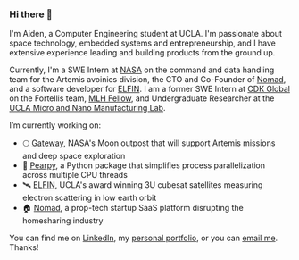 ### Hi there 👋

I'm Aiden, a Computer Engineering student at UCLA. I'm passionate about space technology, embedded systems and entrepreneurship, and I have extensive experience leading and building products from the ground up. 

Currently, I'm a SWE Intern at [NASA](https://www.nasa.gov/) on the command and data handling team for the Artemis avoinics division, the CTO and Co-Founder of [Nomad](https://visitnomad.com/), and a software developer for [ELFIN](https://elfin.igpp.ucla.edu/). I am a former SWE Intern at [CDK Global](https://www.cdkglobal.com/us) on the Fortellis team, [MLH Fellow](https://fellowship.mlh.io/), and Undergraduate Researcher at the [UCLA Micro and Nano Manufacturing Lab](https://www.cjkimlab.ucla.edu/).
  
I’m currently working on:  
- 🌕 [Gateway](https://www.nasa.gov/gateway), NASA's Moon outpost that will support Artemis missions and deep space exploration
- 🍐 [Pearpy](https://pypi.org/project/pearpy/), a Python package that simplifies process parallelization across multiple CPU threads
- 🛰️ [ELFIN](https://elfin.igpp.ucla.edu/), UCLA's award winning 3U cubesat satellites measuring electron scattering in low earth orbit 
- 🏠 [Nomad](https://visitnomad.com/), a prop-tech startup SaaS platform disrupting the homesharing industry  

You can find me on [LinkedIn](https://www.linkedin.com/in/aidenszeto/), my [personal portfolio](https://aidenszeto.me/), or you can [email me](mailto:aidenszeto@g.ucla.edu). Thanks! 
